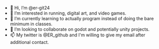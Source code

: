 - 👋 Hi, I’m @er-git24
- 👀 I’m interested in running, digital art, and video games.
- 🌱 I’m currently learning to actually program instead of doing the bare minimum in classes.
- 💞️ I’m looking to collaborate on godot and potentially unity projects.
- 📫 My twitter is @ER_github and I'm willing to give my email after additional contact.


